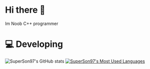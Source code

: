 # Hi there 👋
Im Noob C++ programmer 
# :computer: Developing
![SuperSon97's GitHub stats](https://github-readme-stats.vercel.app/api?username=SuperSon97&show_icons=true&theme=cobalt)
[![SuperSon97's Most Used Languages](https://github-readme-stats.vercel.app/api/top-langs/?username=SuperSon97&theme=dark&layout=compact)](https://github.com/superSon97/)

